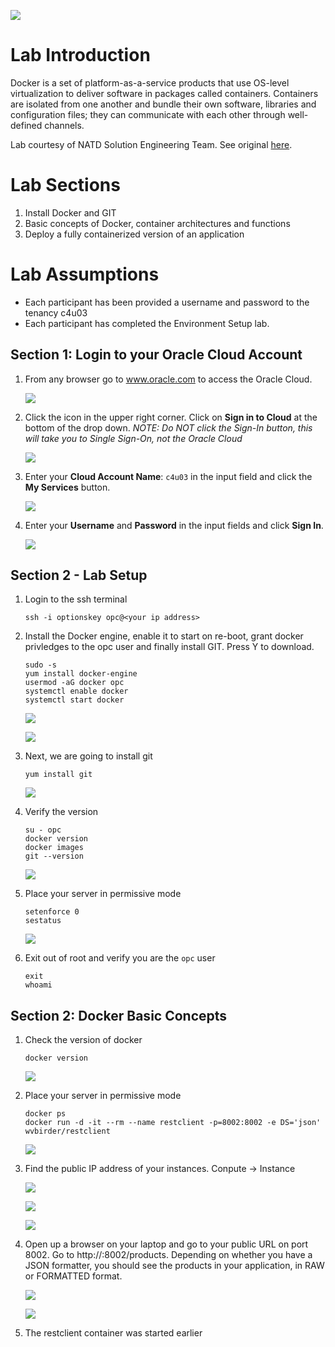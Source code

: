![](img/docker-title.png)  

# Lab Introduction #
Docker is a set of platform-as-a-service products that use OS-level virtualization to deliver software in packages called containers. Containers are isolated from one another and bundle their own software, libraries and configuration files; they can communicate with each other through well-defined channels.

Lab courtesy of NATD Solution Engineering Team.  See original [here](http://go.oracle.com/docker).

# Lab Sections #
1. Install Docker and GIT
2. Basic concepts of Docker, container architectures and functions
3. Deploy a fully containerized version of an application

# Lab Assumptions #
- Each participant has been provided a username and password to the tenancy c4u03
- Each participant has completed the Environment Setup lab.


## Section 1: Login to your Oracle Cloud Account 

1.  From any browser go to www.oracle.com to access the Oracle Cloud.

    ![](img/login-screen.png)

2. Click the icon in the upper right corner.  Click on **Sign in to Cloud** at the bottom of the drop down.  *NOTE:  Do NOT click the Sign-In button, this will take you to Single Sign-On, not the Oracle Cloud*

    ![](img/signup.png)    

3. Enter your **Cloud Account Name**: `c4u03` in the input field and click the **My Services** button. 

    ![](img/login-tenancy.png)  

4.  Enter your **Username** and **Password** in the input fields and click **Sign In**.

    ![](img/cloud-login.png) 


## Section 2 - Lab Setup

1. Login to the ssh terminal

    ````
    ssh -i optionskey opc@<your ip address>
    ````
2. Install the Docker engine, enable it to start on re-boot, grant docker privledges to the opc user and finally install GIT.  Press Y to download.

    ````
    sudo -s
    yum install docker-engine
    usermod -aG docker opc
    systemctl enable docker
    systemctl start docker
    ````
   ![](img/docker/python1.png) 

    ![](img/docker/python2.png) 

3. Next, we are going to install git

    ````
    yum install git
    ````
    ![](img/docker/installgit.png) 

4.  Verify the version

    ````
    su - opc
    docker version
    docker images
    git --version
    ````
    ![](img/docker/gitversion.png) 

5.  Place your server in permissive mode

    ````
    setenforce 0
    sestatus
    ````
    ![](img/docker/setenforce.png) 

6. Exit out of root and verify you are the `opc` user

    ````
    exit
    whoami
    `````

## Section 2:  Docker Basic Concepts

1.  Check the version of docker

    ````
    docker version
    ````
    ![](img/docker/dockerversion2.png) 

2.  Place your server in permissive mode

    ````
    docker ps
    docker run -d -it --rm --name restclient -p=8002:8002 -e DS='json' wvbirder/restclient
    ````
    ![](img/docker/dockerps.png) 

3.  Find the public IP address of your instances.  Conpute -> Instance

    ![](img/docker/computeinstance.png) 

    ![](img/docker/selectdboptions2.png) 

    ![](img/docker/dboptions2.png) 

4.  Open up a browser on your laptop and go to your public URL on port 8002.  Go to http://<YOUR IP ADDRESS>:8002/products. Depending on whether you have a JSON formatter, you should see the products in your application, in RAW or FORMATTED format.

    ![](img/docker/products2.png) 

    ![](img/docker/products.png)    

5.  The restclient container was started earlier   











   

